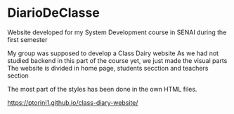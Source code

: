 # DiarioDeClasse
Website developed for my System Development course in SENAI during the first semester

My group was supposed to develop a Class Dairy website
As we had not studied backend in this part of the course yet, we just made the visual parts
The website is divided in home page, students secction and teachers section

The most part of the styles has been done in the own HTML files.

https://ptorini1.github.io/class-diary-website/
